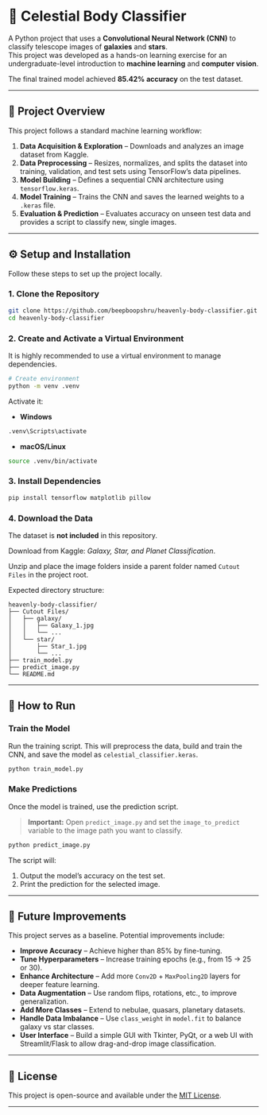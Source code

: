 # 🌌 Celestial Body Classifier

A Python project that uses a **Convolutional Neural Network (CNN)** to classify telescope images of **galaxies** and **stars**.  
This project was developed as a hands-on learning exercise for an undergraduate-level introduction to **machine learning** and **computer vision**.  

The final trained model achieved **85.42% accuracy** on the test dataset.  

---

## 📖 Project Overview

This project follows a standard machine learning workflow:

1. **Data Acquisition & Exploration** – Downloads and analyzes an image dataset from Kaggle.  
2. **Data Preprocessing** – Resizes, normalizes, and splits the dataset into training, validation, and test sets using TensorFlow’s data pipelines.  
3. **Model Building** – Defines a sequential CNN architecture using `tensorflow.keras`.  
4. **Model Training** – Trains the CNN and saves the learned weights to a `.keras` file.  
5. **Evaluation & Prediction** – Evaluates accuracy on unseen test data and provides a script to classify new, single images.  

---

## ⚙️ Setup and Installation

Follow these steps to set up the project locally.

### 1. Clone the Repository
```bash
git clone https://github.com/beepboopshru/heavenly-body-classifier.git
cd heavenly-body-classifier
````

### 2. Create and Activate a Virtual Environment

It is highly recommended to use a virtual environment to manage dependencies.

```bash
# Create environment
python -m venv .venv
```

Activate it:

* **Windows**

```bash
.venv\Scripts\activate
```

* **macOS/Linux**

```bash
source .venv/bin/activate
```

### 3. Install Dependencies

```bash
pip install tensorflow matplotlib pillow
```

### 4. Download the Data

The dataset is **not included** in this repository.

Download from Kaggle: *Galaxy, Star, and Planet Classification*.

Unzip and place the image folders inside a parent folder named `Cutout Files` in the project root.

Expected directory structure:

```text
heavenly-body-classifier/
├── Cutout Files/
│   ├── galaxy/
│   │   ├── Galaxy_1.jpg
│   │   └── ...
│   └── star/
│       ├── Star_1.jpg
│       └── ...
├── train_model.py
├── predict_image.py
└── README.md
```

---

## 🚀 How to Run

### Train the Model

Run the training script. This will preprocess the data, build and train the CNN, and save the model as `celestial_classifier.keras`.

```bash
python train_model.py
```

### Make Predictions

Once the model is trained, use the prediction script.

> **Important:** Open `predict_image.py` and set the `image_to_predict` variable to the image path you want to classify.

```bash
python predict_image.py
```

The script will:

1. Output the model’s accuracy on the test set.
2. Print the prediction for the selected image.

---

## 🔮 Future Improvements

This project serves as a baseline. Potential improvements include:

* **Improve Accuracy** – Achieve higher than 85% by fine-tuning.
* **Tune Hyperparameters** – Increase training epochs (e.g., from 15 → 25 or 30).
* **Enhance Architecture** – Add more `Conv2D` + `MaxPooling2D` layers for deeper feature learning.
* **Data Augmentation** – Use random flips, rotations, etc., to improve generalization.
* **Add More Classes** – Extend to nebulae, quasars, planetary datasets.
* **Handle Data Imbalance** – Use `class_weight` in `model.fit` to balance galaxy vs star classes.
* **User Interface** – Build a simple GUI with Tkinter, PyQt, or a web UI with Streamlit/Flask to allow drag-and-drop image classification.

---

## 📜 License

This project is open-source and available under the [MIT License](LICENSE).

---

